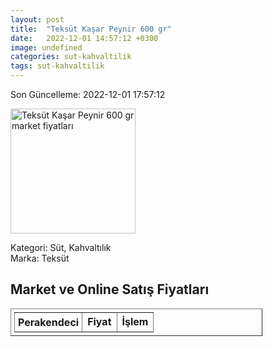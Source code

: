 ```yaml
---
layout: post
title:  "Teksüt Kaşar Peynir 600 gr"
date:   2022-12-01 14:57:12 +0300
image: undefined
categories: sut-kahvaltilik
tags: sut-kahvaltilik
---
```


Son Güncelleme: 2022-12-01 17:57:12

<img src="undefined" width="200" alt="Teksüt Kaşar Peynir 600 gr market fiyatları" />

Kategori: Süt, Kahvaltılık
<br />
Marka: Teksüt

<h2>Market ve Online Satış Fiyatları</h2>

<table border="1" style="padding: 5px;width:80%;">
  <tr>
    <td style="padding: 5px;"><strong>Perakendeci</strong></td>
    <td><strong>Fiyat</strong></td>
    <td><strong>İşlem</strong></td>
  </tr>
  
</table>
